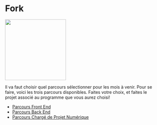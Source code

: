# Fork

<img src="http://www.doleac.net/files/gimgs/36_logo-de-la-cuisine-copie.jpg" height="200px" />

Il va faut choisir quel parcours sélectionner pour les mois à venir. 
Pour se faire, voici les trois parcours disponibles. Faites votre choix, et faites le projet associé au programme que vous aurez choisi!

* [Parcours Front End](FrontEnd.md)
* [Parcours Back End](BackEnd.md)
* [Parcours Chargé de Projet Numérique](ChargeProjetNumerique.md)
